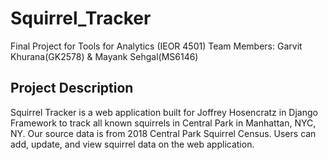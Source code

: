 # Squirrel_Tracker
Final Project for Tools for Analytics (IEOR 4501)
Team Members: Garvit Khurana(GK2578) & Mayank Sehgal(MS6146)

## Project Description
Squirrel Tracker is a web application built for Joffrey Hosencratz in Django Framework to track all known squirrels in Central Park in Manhattan, NYC, NY.
Our source data is from 2018 Central Park Squirrel Census. Users can add, update, and view squirrel data on the web application.
